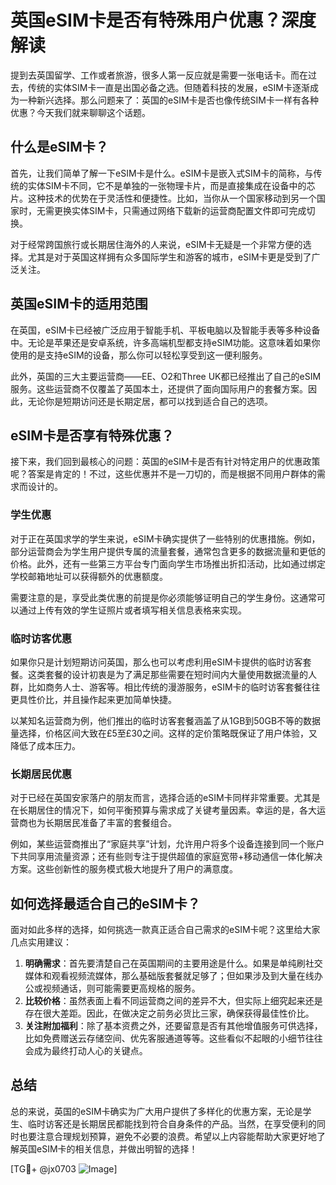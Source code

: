 # 英国eSIM卡是否有特殊用户优惠？深度解读

提到去英国留学、工作或者旅游，很多人第一反应就是需要一张电话卡。而在过去，传统的实体SIM卡一直是出国必备之选。但随着科技的发展，eSIM卡逐渐成为一种新兴选择。那么问题来了：英国的eSIM卡是否也像传统SIM卡一样有各种优惠？今天我们就来聊聊这个话题。

## 什么是eSIM卡？

首先，让我们简单了解一下eSIM卡是什么。eSIM卡是嵌入式SIM卡的简称，与传统的实体SIM卡不同，它不是单独的一张物理卡片，而是直接集成在设备中的芯片。这种技术的优势在于灵活性和便捷性。比如，当你从一个国家移动到另一个国家时，无需更换实体SIM卡，只需通过网络下载新的运营商配置文件即可完成切换。

对于经常跨国旅行或长期居住海外的人来说，eSIM卡无疑是一个非常方便的选择。尤其是对于英国这样拥有众多国际学生和游客的城市，eSIM卡更是受到了广泛关注。

## 英国eSIM卡的适用范围

在英国，eSIM卡已经被广泛应用于智能手机、平板电脑以及智能手表等多种设备中。无论是苹果还是安卓系统，许多高端机型都支持eSIM功能。这意味着如果你使用的是支持eSIM的设备，那么你可以轻松享受到这一便利服务。

此外，英国的三大主要运营商——EE、O2和Three UK都已经推出了自己的eSIM服务。这些运营商不仅覆盖了英国本土，还提供了面向国际用户的套餐方案。因此，无论你是短期访问还是长期定居，都可以找到适合自己的选项。

## eSIM卡是否享有特殊优惠？

接下来，我们回到最核心的问题：英国的eSIM卡是否有针对特定用户的优惠政策呢？答案是肯定的！不过，这些优惠并不是一刀切的，而是根据不同用户群体的需求而设计的。

### 学生优惠

对于正在英国求学的学生来说，eSIM卡确实提供了一些特别的优惠措施。例如，部分运营商会为学生用户提供专属的流量套餐，通常包含更多的数据流量和更低的价格。此外，还有一些第三方平台专门面向学生市场推出折扣活动，比如通过绑定学校邮箱地址可以获得额外的优惠额度。

需要注意的是，享受此类优惠的前提是你必须能够证明自己的学生身份。这通常可以通过上传有效的学生证照片或者填写相关信息表格来实现。

### 临时访客优惠

如果你只是计划短期访问英国，那么也可以考虑利用eSIM卡提供的临时访客套餐。这类套餐的设计初衷是为了满足那些需要在短时间内大量使用数据流量的人群，比如商务人士、游客等。相比传统的漫游服务，eSIM卡的临时访客套餐往往更具性价比，并且操作起来更加简单快捷。

以某知名运营商为例，他们推出的临时访客套餐涵盖了从1GB到50GB不等的数据量选择，价格区间大致在£5至£30之间。这样的定价策略既保证了用户体验，又降低了成本压力。

### 长期居民优惠

对于已经在英国安家落户的朋友而言，选择合适的eSIM卡同样非常重要。尤其是在长期居住的情况下，如何平衡预算与需求成了关键考量因素。幸运的是，各大运营商也为长期居民准备了丰富的套餐组合。

例如，某些运营商推出了“家庭共享”计划，允许用户将多个设备连接到同一个账户下共同享用流量资源；还有些则专注于提供超值的家庭宽带+移动通信一体化解决方案。这些创新性的服务模式极大地提升了用户的满意度。

## 如何选择最适合自己的eSIM卡？

面对如此多样的选择，如何挑选一款真正适合自己需求的eSIM卡呢？这里给大家几点实用建议：

1. **明确需求**：首先要清楚自己在英国期间的主要用途是什么。如果是单纯刷社交媒体和观看视频流媒体，那么基础版套餐就足够了；但如果涉及到大量在线办公或视频通话，则可能需要更高规格的服务。
2. **比较价格**：虽然表面上看不同运营商之间的差异不大，但实际上细究起来还是存在很大差距。因此，在做决定之前务必货比三家，确保获得最佳性价比。
3. **关注附加福利**：除了基本资费之外，还要留意是否有其他增值服务可供选择，比如免费赠送云存储空间、优先客服通道等等。这些看似不起眼的小细节往往会成为最终打动人心的关键点。

## 总结

总的来说，英国的eSIM卡确实为广大用户提供了多样化的优惠方案，无论是学生、临时访客还是长期居民都能找到符合自身条件的产品。当然，在享受便利的同时也要注意合理规划预算，避免不必要的浪费。希望以上内容能帮助大家更好地了解英国eSIM卡的相关信息，并做出明智的选择！

[TG💪+ @jx0703 ![Image](https://github.com/user-attachments/assets/dbca1d08-cadb-493c-b0ec-ad6f7a83f270)]